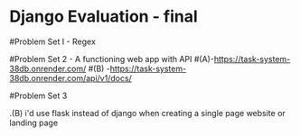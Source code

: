 # Django Evaluation - final
#Problem Set I - Regex

#Problem Set 2 - A functioning web app with API
#(A)-https://task-system-38db.onrender.com/
#(B) -https://task-system-38db.onrender.com/api/v1/docs/


#Problem Set 3

.(B)
i'd use flask instead of django when creating a single page website or landing page 

